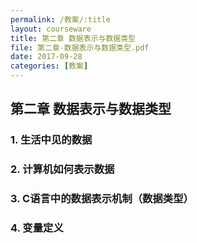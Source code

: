 ```yaml
---
permalink: /教案/:title
layout: courseware
title: 第二章 数据表示与数据类型
file: 第二章-数据表示与数据类型.pdf
date: 2017-09-28
categories: [教案]
---
```

## 第二章 数据表示与数据类型
### 1. 生活中见的数据
### 2. 计算机如何表示数据
### 3. C语言中的数据表示机制（数据类型）
### 4. 变量定义
